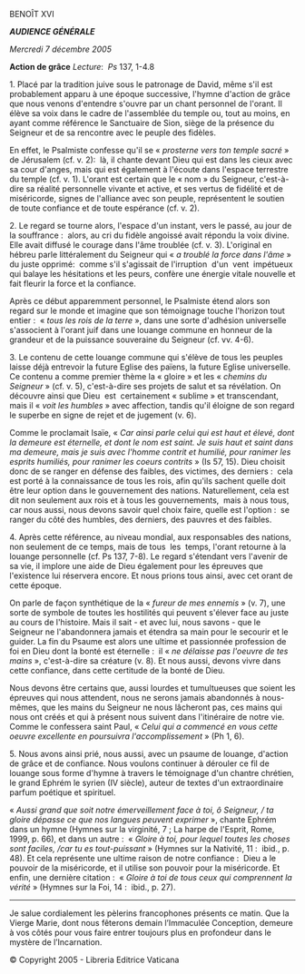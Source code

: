 BENOÎT XVI

***AUDIENCE GÉNÉRALE***

*Mercredi 7 décembre 2005*

**Action de grâce** *Lecture*:  *Ps* 137, 1-4.8

1. Placé par la tradition juive sous le patronage de David, même s'il est probablement apparu à une époque successive, l'hymne d'action de grâce que nous venons d'entendre s'ouvre par un chant personnel de l'orant. Il élève sa voix dans le cadre de l'assemblée du temple ou, tout au moins, en ayant comme référence le Sanctuaire de Sion, siège de la présence du Seigneur et de sa rencontre avec le peuple des fidèles.

En effet, le Psalmiste confesse qu'il se « *prosterne vers ton temple sacré* » de Jérusalem (cf. v. 2):  là, il chante devant Dieu qui est dans les cieux avec sa cour d'anges, mais qui est également à l'écoute dans l'espace terrestre du temple (cf. v. 1). L'orant est certain que le « nom » du Seigneur, c'est-à-dire sa réalité personnelle vivante et active, et ses vertus de fidélité et de miséricorde, signes de l'alliance avec son peuple, représentent le soutien de toute confiance et de toute espérance (cf. v. 2).

2. Le regard se tourne alors, l'espace d'un instant, vers le passé, au jour de la souffrance :  alors, au cri du fidèle angoissé avait répondu la voix divine. Elle avait diffusé le courage dans l'âme troublée (cf. v. 3). L'original en hébreu parle littéralement du Seigneur qui « *a troublé la force dans l'âme* » du juste opprimé:  comme s'il s'agissait de l'irruption  d'un  vent  impétueux qui balaye les hésitations et les peurs, confère une énergie vitale nouvelle et fait fleurir la force et la confiance.

Après ce début apparemment personnel, le Psalmiste étend alors son regard sur le monde et imagine que son témoignage touche l'horizon tout entier :  « *tous les rois de la terre* », dans une sorte d'adhésion universelle s'associent à l'orant juif dans une louange commune en honneur de la grandeur et de la puissance souveraine du Seigneur (cf. vv. 4-6).

3. Le contenu de cette louange commune qui s'élève de tous les peuples laisse déjà entrevoir la future Eglise des païens, la future Eglise universelle. Ce contenu a comme premier thème la « gloire » et les « *chemins du Seigneur* » (cf. v. 5), c'est-à-dire ses projets de salut et sa révélation. On découvre ainsi que Dieu  est  certainement « sublime » et transcendant, mais il « *voit les humbles* » avec affection, tandis qu'il éloigne de son regard le superbe en signe de rejet et de jugement (v. 6).

Comme le proclamait Isaïe, « *Car ainsi parle celui qui est haut et élevé, dont la demeure est éternelle, et dont le nom est saint. Je suis haut et saint dans ma demeure, mais je suis avec l'homme contrit et humilié, pour ranimer les esprits humiliés, pour ranimer les coeurs contrits* » (Is 57, 15). Dieu choisit donc de se ranger en défense des faibles, des victimes, des derniers :  cela est porté à la connaissance de tous les rois, afin qu'ils sachent quelle doit être leur option dans le gouvernement des nations. Naturellement, cela est dit non seulement aux rois et à tous les gouvernements,  mais à nous tous, car nous aussi, nous devons savoir quel choix faire, quelle est l'option :  se ranger du côté des humbles, des derniers, des pauvres et des faibles.

4. Après cette référence, au niveau mondial, aux responsables des nations, non seulement de ce temps, mais de tous  les  temps, l'orant retourne à la louange personnelle (cf. Ps 137, 7-8). Le regard s'étendant vers l'avenir de sa vie, il implore une aide de Dieu également pour les épreuves que l'existence lui réservera encore. Et nous prions tous ainsi, avec cet orant de cette époque.

On parle de façon synthétique de la « *fureur de mes ennemis* » (v. 7), une sorte de symbole de toutes les hostilités qui peuvent s'élever face au juste au cours de l'histoire. Mais il sait - et avec lui, nous savons - que le Seigneur ne l'abandonnera jamais et étendra sa main pour le secourir et le guider. La fin du Psaume est alors une ultime et passionnée profession de foi en Dieu dont la bonté est éternelle :  il « *ne délaisse pas l'oeuvre de tes mains* », c'est-à-dire sa créature (v. 8). Et nous aussi, devons vivre dans cette confiance, dans cette certitude de la bonté de Dieu.

Nous devons être certains que, aussi lourdes et tumultueuses que soient les épreuves qui nous attendent, nous ne serons jamais abandonnés à nous-mêmes, que les mains du Seigneur ne nous lâcheront pas, ces mains qui nous ont créés et qui à présent nous suivent dans l'itinéraire de notre vie. Comme le confessera saint Paul, « *Celui qui a commencé en vous cette oeuvre excellente en poursuivra l'accomplissement* » (Ph 1, 6).

5. Nous avons ainsi prié, nous aussi, avec un psaume de louange, d'action de grâce et de confiance. Nous voulons continuer à dérouler ce fil de louange sous forme d'hymne à travers le témoignage d'un chantre chrétien, le grand Ephrém le syrien (IV siècle), auteur de textes d'un extraordinaire parfum poétique et spirituel.

« *Aussi grand que soit notre émerveillement face à toi, ô Seigneur, / ta gloire dépasse ce que nos langues peuvent exprimer* », chante Ephrém dans un hymne (Hymnes sur la virginité, 7 ; La harpe de l'Esprit, Rome, 1999, p. 66), et dans un autre :  « *Gloire à toi, pour lequel toutes les choses sont faciles, /car tu es tout-puissant* » (Hymnes sur la Nativité, 11 :  ibid., p. 48). Et cela représente une ultime raison de notre confiance :  Dieu a le pouvoir de la miséricorde, et il utilise son pouvoir pour la miséricorde. Et enfin, une dernière citation :  « *Gloire à toi de tous ceux qui comprennent la vérité* » (Hymnes sur la Foi, 14 :  ibid., p. 27).

***

Je salue cordialement les pèlerins francophones présents ce matin. Que la Vierge Marie, dont nous fêterons demain l’Immaculée Conception, demeure à vos côtés pour vous faire entrer toujours plus en profondeur dans le mystère de l’Incarnation.

© Copyright 2005 - Libreria Editrice Vaticana